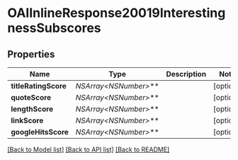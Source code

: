 # OAIInlineResponse20019InterestingnessSubscores

## Properties
Name | Type | Description | Notes
------------ | ------------- | ------------- | -------------
**titleRatingScore** | **NSArray&lt;NSNumber*&gt;*** |  | [optional] 
**quoteScore** | **NSArray&lt;NSNumber*&gt;*** |  | [optional] 
**lengthScore** | **NSArray&lt;NSNumber*&gt;*** |  | [optional] 
**linkScore** | **NSArray&lt;NSNumber*&gt;*** |  | [optional] 
**googleHitsScore** | **NSArray&lt;NSNumber*&gt;*** |  | [optional] 

[[Back to Model list]](../README.md#documentation-for-models) [[Back to API list]](../README.md#documentation-for-api-endpoints) [[Back to README]](../README.md)


